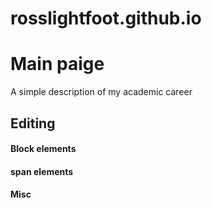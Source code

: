 # rosslightfoot.github.io

Main paige
=======
A simple description of my academic career

## Editing
#### Block elements
#### span elements
#### Misc
